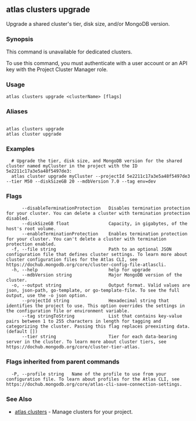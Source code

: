 ## atlas clusters upgrade

Upgrade a shared cluster's tier, disk size, and/or MongoDB version.


### Synopsis

This command is unavailable for dedicated clusters.

To use this command, you must authenticate with a user account or an API key with the Project Cluster Manager role.


### Usage
```
atlas clusters upgrade <clusterName> [flags]
```

### Aliases
```

atlas clusters upgrade
atlas cluster upgrade
```

### Examples

```
  # Upgrade the tier, disk size, and MongoDB version for the shared cluster named myCluster in the project with the ID 5e2211c17a3e5a48f5497de3:
  atlas cluster upgrade myCluster --projectId 5e2211c17a3e5a48f5497de3 --tier M50 --diskSizeGB 20 --mdbVersion 7.0 --tag env=dev
```


### Flags

```
      --disableTerminationProtection   Disables termination protection for your cluster. You can delete a cluster with termination protection disabled.
      --diskSizeGB float               Capacity, in gigabytes, of the host's root volume.
      --enableTerminationProtection    Enables termination protection for your cluster. You can't delete a cluster with termination protection enabled.
  -f, --file string                    Path to an optional JSON configuration file that defines cluster settings. To learn more about cluster configuration files for the Atlas CLI, see https://dochub.mongodb.org/core/cluster-config-file-atlascli.
  -h, --help                           help for upgrade
      --mdbVersion string              Major MongoDB version of the cluster.
  -o, --output string                  Output format. Valid values are json, json-path, go-template, or go-template-file. To see the full output, use the -o json option.
      --projectId string               Hexadecimal string that identifies the project to use. This option overrides the settings in the configuration file or environment variable.
      --tag stringToString             List that contains key-value pairs between 1 to 255 characters in length for tagging and categorizing the cluster. Passing this flag replaces preexisting data. (default [])
      --tier string                    Tier for each data-bearing server in the cluster. To learn more about cluster tiers, see https://dochub.mongodb.org/core/cluster-tier-atlas.

```


### Flags inherited from parent commands

```
  -P, --profile string   Name of the profile to use from your configuration file. To learn about profiles for the Atlas CLI, see https://dochub.mongodb.org/core/atlas-cli-save-connection-settings.

```

### See Also


* [atlas clusters](atlas_clusters.md)	- Manage clusters for your project.



